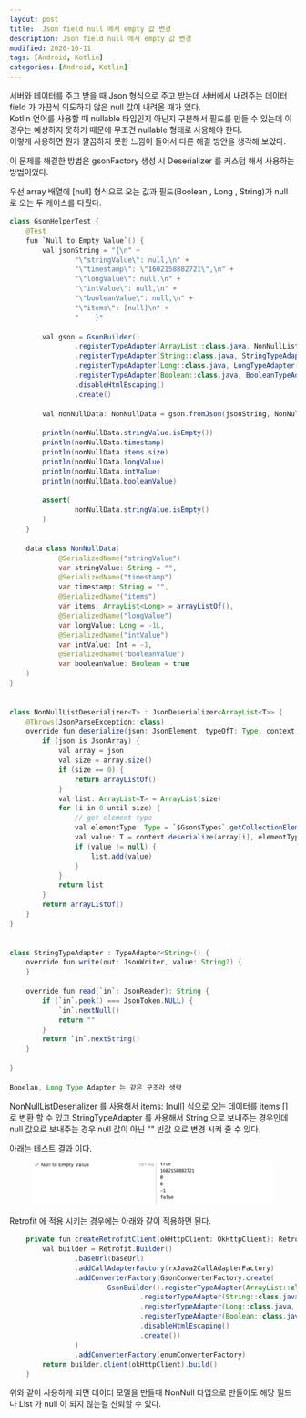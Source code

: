 ```yaml
---
layout: post
title:  Json field null 에서 empty 값 변경
description: Json field null 에서 empty 값 변경
modified: 2020-10-11
tags: [Android, Kotlin]
categories: [Android, Kotlin]
---
```


서버와 데이터를 주고 받을 때 Json 형식으로 주고 받는데 서버에서 내려주는 데이터 field 가 가끔씩 의도하지 않은 null 값이 내려올 때가 있다.  
Kotlin 언어를 사용할 때 nullable 타입인지 아닌지 구분해서 필드를 만들 수 있는데 이 경우는 예상하지 못하기 때문에 무조건 nullable 형태로 사용해야 한다.  
이렇게 사용하면 뭔가 깔끔하지 못한 느낌이 들어서 다른 해결 방안을 생각해 보았다.  

이 문제를 해결한 방법은 gsonFactory 생성 시 Deserializer 를 커스텀 해서 사용하는 방법이었다.

우선 array 배열에 [null] 형식으로 오는 값과 필드(Boolean , Long , String)가 null 로 오는 두 케이스를 다뤘다.

```java
class GsonHelperTest {
    @Test
    fun `Null to Empty Value`() {
        val jsonString = "{\n" +
                "\"stringValue\": null,\n" +
                "\"timestamp\": \"1602158882721\",\n" +
                "\"longValue\": null,\n" +
                "\"intValue\": null,\n" +
                "\"booleanValue\": null,\n" +
                "\"items\": [null]\n" +
                "    }"

        val gson = GsonBuilder()
                .registerTypeAdapter(ArrayList::class.java, NonNullListDeserializer<Any>())
                .registerTypeAdapter(String::class.java, StringTypeAdapter())
                .registerTypeAdapter(Long::class.java, LongTypeAdapter())
                .registerTypeAdapter(Boolean::class.java, BooleanTypeAdapter())
                .disableHtmlEscaping()
                .create()

        val nonNullData: NonNullData = gson.fromJson(jsonString, NonNullData::class.java)

        println(nonNullData.stringValue.isEmpty())
        println(nonNullData.timestamp)
        println(nonNullData.items.size)
        println(nonNullData.longValue)
        println(nonNullData.intValue)
        println(nonNullData.booleanValue)

        assert(
                nonNullData.stringValue.isEmpty()
        )
    }

    data class NonNullData(
            @SerializedName("stringValue")
            var stringValue: String = "",
            @SerializedName("timestamp")
            var timestamp: String = "",
            @SerializedName("items")
            var items: ArrayList<Long> = arrayListOf(),
            @SerializedName("longValue")
            var longValue: Long = -1L,
            @SerializedName("intValue")
            var intValue: Int = -1,
            @SerializedName("booleanValue")
            var booleanValue: Boolean = true
    )
}


class NonNullListDeserializer<T> : JsonDeserializer<ArrayList<T>> {
    @Throws(JsonParseException::class)
    override fun deserialize(json: JsonElement, typeOfT: Type, context: JsonDeserializationContext): ArrayList<T> {
        if (json is JsonArray) {
            val array = json
            val size = array.size()
            if (size == 0) {
                return arrayListOf()
            }
            val list: ArrayList<T> = ArrayList(size)
            for (i in 0 until size) {
                // get element type
                val elementType: Type = `$Gson$Types`.getCollectionElementType(typeOfT, ArrayList::class.java)
                val value: T = context.deserialize(array[i], elementType)
                if (value != null) {
                    list.add(value)
                }
            }
            return list
        }
        return arrayListOf()
    }
}


class StringTypeAdapter : TypeAdapter<String>() {
    override fun write(out: JsonWriter, value: String?) {
    }

    override fun read(`in`: JsonReader): String {
        if (`in`.peek() === JsonToken.NULL) {
            `in`.nextNull()
            return ""
        }
        return `in`.nextString()
    }

}

Booelan, Long Type Adapter 는 같은 구조라 생략
```

NonNullListDeserializer 를 사용해서 items: [null] 식으로 오는 데이터를 items [] 로 변환 할 수 있고 StringTypeAdapter 를 사용해서 String 으로 보내주는 경우인데 null 값으로 보내주는 경우 null 값이 아닌 "" 빈값 으로 변경 시켜 줄 수 있다.

아래는 테스트 결과 이다.

<figure>
	<img src="/images/2020-10-11-android-json-response.png" alt="">
</figure>

Retrofit 에 적용 시키는 경우에는 아래와 같이 적용하면 된다.

```java
    private fun createRetrofitClient(okHttpClient: OkHttpClient): Retrofit {
        val builder = Retrofit.Builder()
                .baseUrl(baseUrl)
                .addCallAdapterFactory(rxJava2CallAdapterFactory)
                .addConverterFactory(GsonConverterFactory.create(
                        GsonBuilder().registerTypeAdapter(ArrayList::class.java, NonNullListDeserializer<Any>())
                                .registerTypeAdapter(String::class.java, StringTypeAdapter())
                                .registerTypeAdapter(Long::class.java, LongTypeAdapter())
                                .registerTypeAdapter(Boolean::class.java, BooleanTypeAdapter())
                                .disableHtmlEscaping()
                                .create())
                )
                .addConverterFactory(enumConverterFactory)
        return builder.client(okHttpClient).build()
    }
```

위와 같이 사용하게 되면 데이터 모델을 만들때 NonNull 타입으로 만들어도 해당 필드나 List 가 null 이 되지 않는걸 신뢰할 수 있다.